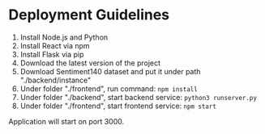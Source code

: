 # Deployment Guidelines
1. Install Node.js and Python
2. Install React via npm
3. Install Flask via pip
4. Download the latest version of the project
5. Download Sentiment140 dataset and put it under path "./backend/instance"
6. Under folder "./frontend", run command: `npm install`
7. Under folder "./backend", start backend service: `python3 runserver.py`
8. Under folder "./frontend", start frontend service: `npm start`

Application will start on port 3000.
